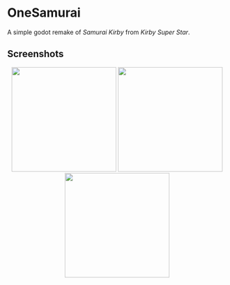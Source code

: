 # OneSamurai
A simple godot remake of *Samurai Kirby* from *Kirby Super Star*.

## Screenshots
<div align="center">
  <img height="240" src="https://user-images.githubusercontent.com/48599206/179881637-47a37935-ae26-40ee-9d65-d80356032b4d.png" />
  <img height="240" src="https://user-images.githubusercontent.com/48599206/179881720-da891f29-fbd1-4767-8454-6d6e48abff8c.png" />
  <img height="240" src="https://user-images.githubusercontent.com/48599206/180321657-9b5488d9-48d3-4af8-b20e-fb4295bb671b.png" />
</div>
